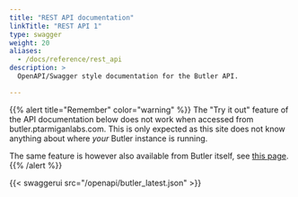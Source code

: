 ```yaml
---
title: "REST API documentation"
linkTitle: "REST API 1"
type: swagger
weight: 20
aliases:
  - /docs/reference/rest_api
description: >
  OpenAPI/Swagger style documentation for the Butler API.

---
```


{{% alert title="Remember" color="warning" %}}
The "Try it out" feature of the API documentation below does not work when accessed from butler.ptarmiganlabs.com. This is only expected as this site does not know anything about where *your* Butler instance is running.

The same feature is however also available from Butler itself, see [this page](/docs/examples/openapi-docs/).
{{% /alert %}}

{{< swaggerui src="/openapi/butler_latest.json" >}}
